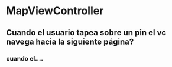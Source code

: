 # MapViewController
##  Cuando el usuario tapea sobre un pin el vc navega hacia la siguiente página?
### cuando el....


